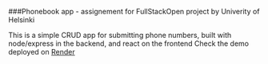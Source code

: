 ###Phonebook app - assignement for FullStackOpen project by Univerity of Helsinki

This is a simple CRUD app for submitting phone numbers, built with node/express in the backend, and react on the frontend Check the demo deployed on [Render](https://fullstackopen-phonebook-helsinki.onrender.com/)
